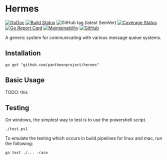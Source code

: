 # Hermes

[![GoDoc](https://godoc.org/github.com/pantheonproject/hermes?status.svg)](https://godoc.org/github.com/pantheonproject/hermes)
[![Build Status](https://travis-ci.org/disintegration/imaging.svg?branch=master)](https://travis-ci.org/pantheonproject/hermes)
![GitHub tag (latest SemVer)](https://img.shields.io/github/tag/pantheonproject/hermes.svg)
[![Coverage Status](https://coveralls.io/repos/github/pantheonproject/hermes/badge.svg?branch=master)](https://coveralls.io/github/pantheonproject/hermes?branch=master)
[![Go Report Card](https://goreportcard.com/badge/github.com/pantheonproject/hermes)](https://goreportcard.com/report/github.com/pantheonproject/hermes)
[![Maintainability](https://api.codeclimate.com/v1/badges/587313e7f1c57680e466/maintainability)](https://codeclimate.com/github/pantheonproject/hermes/maintainability)
[![GitHub](https://img.shields.io/github/license/pantheonproject/hermes.svg)](https://github.com/pantheonproject/hermes/blob/master/LICENSE)

A generic system for communicating with various message queue systems.

## Installation

`go get "github.com/pantheonproject/hermes"`

## Basic Usage

TODO: this

## Testing

On windows, the simplest way to test is to use the powershell script.

`./test.ps1`

To emulate the testing which occurs in build pipelines for linux and mac, run the following:

`go test ./... -race`
